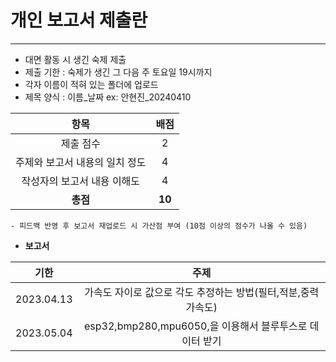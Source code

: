 # 개인 보고서 제출란
---
- 대면 활동 시 생긴 숙제 제출
- 제출 기한 : 숙제가 생긴 그 다음 주 토요일 19시까지
- 각자 이름이 적혀 있는 폴더에 업로드
- 제목 양식 : 이름_날짜    ex: 안현진_20240410

| 항목 | 배점 |
|:------:|:-------:|
|제출 점수|2|
|주제와 보고서 내용의 일치 정도|4|
|작성자의 보고서 내용 이해도|4|
|**총점**|**10**|
    - 피드백 반영 후 보고서 재업로드 시 가산점 부여 (10점 이상의 점수가 나올 수 있음)

- **보고서**

| 기한 | 주제 |
|:------:|:-------:|
|2023.04.13|가속도 자이로 값으로 각도 추정하는 방법(필터,적분,중력가속도)|
|2023.05.04|esp32,bmp280,mpu6050,을 이용해서 블루투스로 데이터 받기|

